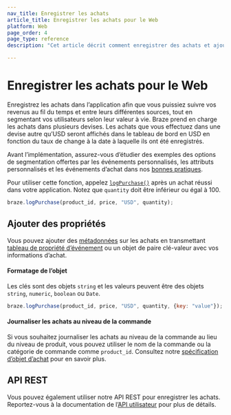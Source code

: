 ```yaml
---
nav_title: Enregistrer les achats
article_title: Enregistrer les achats pour le Web
platform: Web
page_order: 4
page_type: reference
description: "Cet article décrit comment enregistrer des achats et ajouter des propriétés à ces achats pour le Web."

---
```

 
# Enregistrer les achats pour le Web

Enregistrez les achats dans l’application afin que vous puissiez suivre vos revenus au fil du temps et entre leurs différentes sources, tout en segmentant vos utilisateurs selon leur valeur à vie. Braze prend en charge les achats dans plusieurs devises. Les achats que vous effectuez dans une devise autre qu’USD seront affichés dans le tableau de bord en USD en fonction du taux de change à la date à laquelle ils ont été enregistrés.

Avant l’implémentation, assurez-vous d’étudier des exemples des options de segmentation offertes par les événements personnalisés, les attributs personnalisés et les événements d’achat dans nos [bonnes pratiques][3].

Pour utiliser cette fonction, appelez [`logPurchase()`][8] après un achat réussi dans votre application. Notez que `quantity` doit être inférieur ou égal à 100.

```javascript
braze.logPurchase(product_id, price, "USD", quantity);
```

## Ajouter des propriétés

Vous pouvez ajouter des [métadonnées][8] sur les achats en transmettant [tableau de propriété d’événement]({{site.baseurl}}/user_guide/data_and_analytics/custom_data/custom_events#nested-objects) ou un objet de paire clé-valeur avec vos informations d’achat. 

#### Formatage de l’objet

Les clés sont des objets `string` et les valeurs peuvent être des objets `string`, `numeric`, `boolean` ou `Date`.

```javascript
braze.logPurchase(product_id, price, "USD", quantity, {key: "value"});
```

#### Journaliser les achats au niveau de la commande
Si vous souhaitez journaliser les achats au niveau de la commande au lieu du niveau de produit, vous pouvez utiliser le nom de la commande ou la catégorie de commande comme `product_id`. Consultez notre [spécification d’objet d’achat]({{site.baseurl}}/api/objects_filters/purchase_object/#product-id-naming-conventions) pour en savoir plus. 

## API REST

Vous pouvez également utiliser notre API REST pour enregistrer les achats. Reportez-vous à la documentation de l’[API utilisateur][1] pour plus de détails.

[1]: {{site.baseurl}}/developer_guide/rest_api/user_data/#user-data
[3]: {{site.baseurl}}/developer_guide/platform_wide/analytics_overview/#user-data-collection
[8]: https://js.appboycdn.com/web-sdk/latest/doc/modules/braze.html#logpurchase
